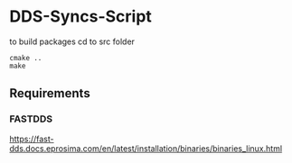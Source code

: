 # DDS-Syncs-Script
to build packages cd to src folder
```
cmake ..
make
```
## Requirements
### FASTDDS
https://fast-dds.docs.eprosima.com/en/latest/installation/binaries/binaries_linux.html
